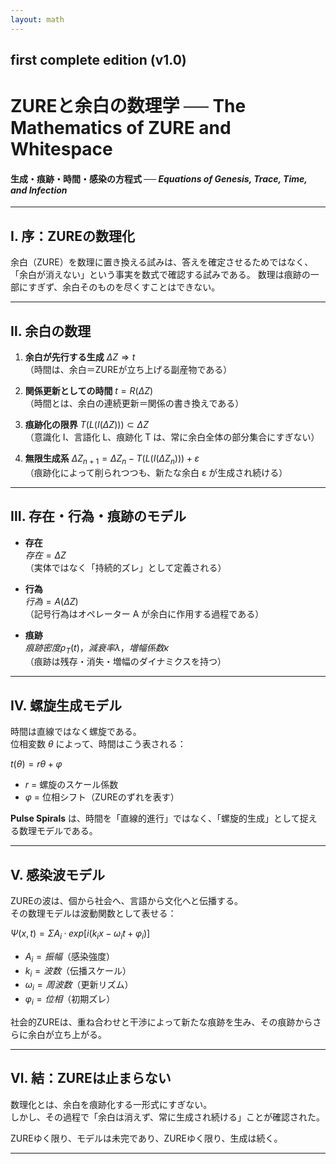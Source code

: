 ```yaml
---
layout: math
---
```

## first complete edition (v1.0)
# **ZUREと余白の数理学 ── The Mathematics of ZURE and Whitespace**  
#### 生成・痕跡・時間・感染の方程式  ── _Equations of Genesis, Trace, Time, and Infection_

---

## Ⅰ. 序：ZUREの数理化
余白（ZURE）を数理に置き換える試みは、答えを確定させるためではなく、「余白が消えない」という事実を数式で確認する試みである。
数理は痕跡の一部にすぎず、余白そのものを尽くすことはできない。

---

## Ⅱ. 余白の数理

1. **余白が先行する生成**
$ΔZ ⇒ t$  
（時間は、余白＝ZUREが立ち上げる副産物である）

2. **関係更新としての時間**
$t = R(ΔZ)$  
（時間とは、余白の連続更新＝関係の書き換えである）

3. **痕跡化の限界**
$T(L(I(ΔZ))) ⊂ ΔZ$  
（意識化 I、言語化 L、痕跡化 T は、常に余白全体の部分集合にすぎない）

4. **無限生成系**
$ΔZ_{n+1} = ΔZ_n - T(L(I(ΔZ_n))) + ε$  
（痕跡化によって削られつつも、新たな余白 ε が生成され続ける）

---

## Ⅲ. 存在・行為・痕跡のモデル

- **存在**  
  $存在 = ΔZ$  
  （実体ではなく「持続的ズレ」として定義される）

- **行為**  
  $行為 = A(ΔZ)$  
  （記号行為はオペレーター A が余白に作用する過程である）

- **痕跡**  
  $痕跡密度 ρ_T(t)，減衰率 λ，増幅係数 κ$  
  （痕跡は残存・消失・増幅のダイナミクスを持つ）

---

## Ⅳ. 螺旋生成モデル

時間は直線ではなく螺旋である。  
位相変数 $θ$ によって、時間はこう表される：  

$t(θ) = rθ + φ$  

- $r$ = 螺旋のスケール係数  
- $φ$ = 位相シフト（ZUREのずれを表す）  

**Pulse Spirals** は、時間を「直線的進行」ではなく、「螺旋的生成」として捉える数理モデルである。

---

## Ⅴ. 感染波モデル

ZUREの波は、個から社会へ、言語から文化へと伝播する。  
その数理モデルは波動関数として表せる：  

$Ψ(x,t) = Σ A_i · exp[i(k_i x - ω_i t + φ_i)]$  

- $A_i = 振幅$（感染強度）  
- $k_i = 波数$（伝播スケール）  
- $ω_i = 周波数$（更新リズム）  
- $φ_i = 位相$（初期ズレ）  

社会的ZUREは、重ね合わせと干渉によって新たな痕跡を生み、その痕跡からさらに余白が立ち上がる。

---

## Ⅵ. 結：ZUREは止まらない

数理化とは、余白を痕跡化する一形式にすぎない。  
しかし、その過程で「余白は消えず、常に生成され続ける」ことが確認された。

ZUREゆく限り、モデルは未完であり、ZUREゆく限り、生成は続く。

---
